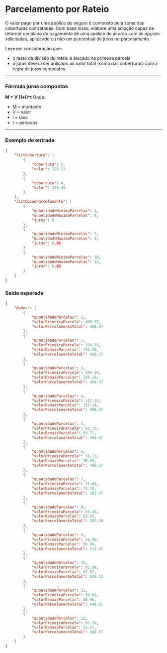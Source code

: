 # Parcelamento por Rateio

O valor pago por uma apólice de seguro é composto pela soma das coberturas contratadas. Com base nisso, elabore uma solução capaz de retornar um plano de pagamento de uma apólice de acordo com as opções solicitadas, aplicando ou não um percentual de juros no parcelamento.

Leve em consideração que:
 - o resto da divisão do rateio é alocado na primeira parcela
 - o juros deverá ser aplicado ao valor total (soma das coberturas) com a regra de juros compostos.

---

### Fórmula juros compostos
**M = V (1+i)^t**
Onde:
- M = montante
- V = valor
- i = taxa
- t = períodos

----

### Exemplo de entrada
```json
{
    "listCobertura": [
        {
            "cobertura": 1,
            "valor": 123.12
        },
        {
            "cobertura": 4,
            "valor": 345.45
        }
    ],
    "listOpcaoParcelamento": [
        {
            "quantidadeMinimaParcelas": 1,
            "quantidadeMaximaParcelas": 6,
            "juros": 0
        },
        {
            "quantidadeMinimaParcelas": 7,
            "quantidadeMaximaParcelas": 9,
            "juros": 0.01
        }
        {
            "quantidadeMinimaParcelas": 10,
            "quantidadeMaximaParcelas": 12,
            "juros": 0.03
        }
    ]
}
```

### Saída esperada
```json
{
    "dados": [
        {
            "quantidadeParcelas": 1,
            "valorPrimeiraParcela": 468.57,
            "valorParcelamentoTotal": 468.57
        },
        {
            "quantidadeParcelas": 2,
            "valorPrimeiraParcela": 234.29,
            "valorDemaisParcelas": 234.28,
            "valorParcelamentoTotal": 468.57
        },
        {
            "quantidadeParcelas": 3,
            "valorPrimeiraParcela": 156.19,
            "valorDemaisParcelas": 156.19,
            "valorParcelamentoTotal": 468.57
        },
        {
            "quantidadeParcelas": 4,
            "valorPrimeiraParcela": 117.15,
            "valorDemaisParcelas": 117.14,
            "valorParcelamentoTotal": 468.57
        },
        {
            "quantidadeParcelas": 5,
            "valorPrimeiraParcela": 93.73,
            "valorDemaisParcelas": 93.71,
            "valorParcelamentoTotal": 468.57
        },
        {
            "quantidadeParcelas": 6,
            "valorPrimeiraParcela": 78.12,
            "valorDemaisParcelas": 78.09,
            "valorParcelamentoTotal": 468.57
        },
        {
            "quantidadeParcelas": 7,
            "valorPrimeiraParcela": 71.81,
            "valorDemaisParcelas": 71.76,
            "valorParcelamentoTotal": 502.37
        },
        {
            "quantidadeParcelas": 8,
            "valorPrimeiraParcela": 63.45,
            "valorDemaisParcelas": 63.42,
            "valorParcelamentoTotal": 507.39
        },
        {
            "quantidadeParcelas": 9,
            "valorPrimeiraParcela": 56.95,
            "valorDemaisParcelas": 56.94,
            "valorParcelamentoTotal": 512.47
        },
        {
            "quantidadeParcelas": 10,
            "valorPrimeiraParcela": 62.99,
            "valorDemaisParcelas": 62.97,
            "valorParcelamentoTotal": 629.72
        },
        {
            "quantidadeParcelas": 11,
            "valorPrimeiraParcela": 59.01,
            "valorDemaisParcelas": 58.96,
            "valorParcelamentoTotal": 648.61
        },
        {
            "quantidadeParcelas": 12,
            "valorPrimeiraParcela": 55.70,
            "valorDemaisParcelas": 55.67,
            "valorParcelamentoTotal": 668.07
        }
    ]
}
```

